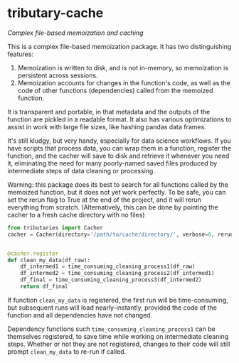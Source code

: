 #  tributary-cache

*Complex file-based memoization and caching*

This is a complex file-based memoization package. It has two distinguishing features:

1. Memoization is written to disk, and is not in-memory, so memoization is persistent across sessions.
2. Memoization accounts for changes in the function's code, as well as the code of other functions (dependencies) called from the memoized function.

It is transparent and portable, in that metadata and the outputs of the function are pickled in a readable format. It also has various optimizations to assist in work with large file sizes, like hashing pandas data frames.

It's still kludgy, but very handy, especially for data science workflows. If you have scripts that process data, you can wrap them in a function, register the function, and the cacher will save to disk and retrieve it whenever you need it, eliminating the need for many poorly-named saved files produced by intermediate steps of data cleaning or processing.

Warning: this package does its best to search for all functions called by the memoized function, but it does not yet work perfectly. To be safe, you can set the rerun flag to True at the end of the project, and it will rerun everything from scratch. (Alternatively, this can be done by pointing the cacher to a fresh cache directory with no files)


```python
from tributaries import Cacher
cacher = Cacher(directory='/path/to/cache/directory/', verbose=0, rerun=False)


@cacher.register
def clean_my_data(df_raw):
    df_intermed1 = time_consuming_cleaning_process1(df_raw)
    df_intermed2 = time_consuming_cleaning_process2(df_intermed1)
    df_final = time_consuming_cleaning_process3(df_intermed2)
    return df_final
```
If function `clean_my_data` is registered, the first run will be time-consuming, but subsequent runs will load nearly-instantly, provided the code of the function and all dependencies have not changed.

Dependency functions such `time_consuming_cleaning_process1` can be themselves registered, to save time while working on intermediate cleaning steps. Whether or not they are not registered, changes to their code will still prompt `clean_my_data` to re-run if called.



